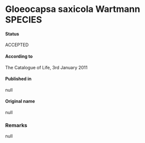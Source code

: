 # Gloeocapsa saxicola Wartmann SPECIES

#### Status
ACCEPTED

#### According to
The Catalogue of Life, 3rd January 2011

#### Published in
null

#### Original name
null

### Remarks
null